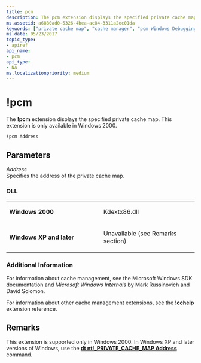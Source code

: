 ```yaml
---
title: pcm
description: The pcm extension displays the specified private cache map. This extension is only available in Windows 2000.
ms.assetid: a6880ad0-5326-4bea-ac84-3311a2ec01da
keywords: ["private cache map", "cache manager", "pcm Windows Debugging"]
ms.date: 05/23/2017
topic_type:
- apiref
api_name:
- pcm
api_type:
- NA
ms.localizationpriority: medium
---
```


# !pcm


The **!pcm** extension displays the specified private cache map. This extension is only available in Windows 2000.

```dbgcmd
!pcm Address
```

## <span id="Parameters"></span><span id="parameters"></span><span id="PARAMETERS"></span>Parameters


<span id="_______Address______"></span><span id="_______address______"></span><span id="_______ADDRESS______"></span> *Address*   
Specifies the address of the private cache map.

### <span id="DLL"></span><span id="dll"></span>DLL

<table>
<colgroup>
<col width="50%" />
<col width="50%" />
</colgroup>
<tbody>
<tr class="odd">
<td align="left"><p><strong>Windows 2000</strong></p></td>
<td align="left"><p>Kdextx86.dll</p></td>
</tr>
<tr class="even">
<td align="left"><p><strong>Windows XP and later</strong></p></td>
<td align="left"><p>Unavailable (see Remarks section)</p></td>
</tr>
</tbody>
</table>

 

### <span id="Additional_Information"></span><span id="additional_information"></span><span id="ADDITIONAL_INFORMATION"></span>Additional Information

For information about cache management, see the Microsoft Windows SDK documentation and *Microsoft Windows Internals* by Mark Russinovich and David Solomon.

For information about other cache management extensions, see the [**!cchelp**](-cchelp.md) extension reference.

Remarks
-------

This extension is supported only in Windows 2000. In Windows XP and later versions of Windows, use the [**dt nt!\_PRIVATE\_CACHE\_MAP Address**](dt--display-type-.md) command.

 

 





